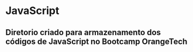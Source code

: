 # JavaScript

## Diretorio criado para armazenamento dos códigos de JavaScript no Bootcamp OrangeTech
